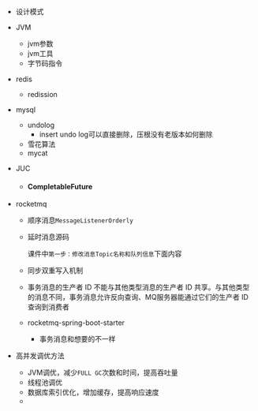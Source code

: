 + 设计模式

+ JVM
  + jvm参数
  + jvm工具
  + 字节码指令
  
+ redis
  
  + redission
  
+ mysql
  + undolog
    + insert undo log可以直接删除，压根没有老版本如何删除
  + 雪花算法
  + mycat
  
+ JUC
  
  + #### CompletableFuture
  
+ rocketmq

  + 顺序消息`MessageListenerOrderly`

  + 延时消息源码

    课件中`第一步：修改消息Topic名称和队列信息`下面内容

  + 同步双重写入机制

  + 事务消息的生产者 ID 不能与其他类型消息的生产者 ID 共享。与其他类型的消息不同，事务消息允许反向查询、MQ服务器能通过它们的生产者 ID 查询到消费者

  + rocketmq-spring-boot-starter

    + 事务消息和想要的不一样





+ 高并发调优方法
  + JVM调优，减少`FULL GC`次数和时间，提高吞吐量
  + 线程池调优
  + 数据库索引优化，增加缓存，提高响应速度
  + 